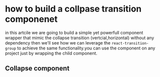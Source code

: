# how to build a collpase transition componenet

in this artcile we are going to build a simple yet powerfull component wrapper that mimic the collapse transition (vertcial,horizontal) without any dependency then we'll see how we can leverage the `react-transition-group` to achieve the same functionality.you can use the component on any project just by wrapping the child component.

## Collapse component
